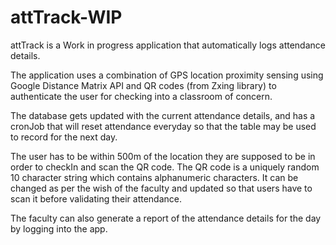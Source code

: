 # attTrack-WIP

attTrack is a Work in progress application that automatically logs attendance details.

The application uses a combination of GPS location proximity sensing using Google Distance Matrix API and QR codes (from Zxing library)
to authenticate the user for checking into a classroom of concern.

The database gets updated with the current attendance details, and has a cronJob that will reset attendance everyday so that the table 
may be used to record for the next day.

The user has to be within 500m of the location they are supposed to be in order to checkIn and scan the QR code. The QR code is a uniquely 
random 10 character string which contains alphanumeric characters. It can be changed as per the wish of the faculty and updated so that 
users have to scan it before validating their attendance.

The faculty can also generate a report of the attendance details for the day by logging into the app.
